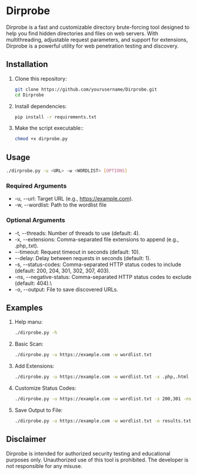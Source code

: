 # Dirprobe
Dirprobe is a fast and customizable directory brute-forcing tool designed to help you find hidden directories and files on web servers. With multithreading, adjustable request parameters, and support for extensions, Dirprobe is a powerful utility for web penetration testing and discovery.

## Installation

1. Clone this repository:
   ```bash
   git clone https://github.com/yourusername/Dirprobe.git
   cd Dirprobe
   ```
2. Install dependencies:
   ```bash
   pip install -r requirements.txt
   ```
3. Make the script executable::
   ```bash
   chmod +x dirprobe.py
   ```

## Usage
  ```bash
  ./dirprobe.py -u <URL> -w <WORDLIST> [OPTIONS]
  ```
### Required Arguments
  - -u, --url: Target URL (e.g., https://example.com).
  - -w, --wordlist: Path to the wordlist file

### Optional Arguments
  - -t, --threads: Number of threads to use (default: 4).
  - -x, --extensions: Comma-separated file extensions to append (e.g., .php,.txt).
  - --timeout: Request timeout in seconds (default: 10).
  - --delay: Delay between requests in seconds (default: 1).
  - -s, --status-codes: Comma-separated HTTP status codes to include (default: 200, 204, 301, 302, 307, 403).
  - -ns, --negative-status: Comma-separated HTTP status codes to exclude (default: 404).\
  - -o, --output: File to save discovered URLs.

## Examples
1. Help manu:
   ```bash
   ./dirprobe.py -h
   ```
2. Basic Scan:
   ```bash
   ./dirprobe.py -u https://example.com -w wordlist.txt
   ```
3. Add Extensions:
   ```bash
   ./dirprobe.py -u https://example.com -w wordlist.txt -x .php,.html
   ```
4. Customize Status Codes:
   ```bash
   ./dirprobe.py -u https://example.com -w wordlist.txt -s 200,301 -ns 403
   ```
5. Save Output to File:
   ```bash
   ./dirprobe.py -u https://example.com -w wordlist.txt -o results.txt
   ```

## Disclaimer
Dirprobe is intended for authorized security testing and educational purposes only. Unauthorized use of this tool is prohibited. The developer is not responsible for any misuse.
